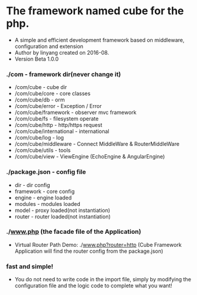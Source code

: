 # The framework named cube for the php.
* A simple and efficient development framework based on middleware, configuration and extension
* Author by linyang created on 2016-08.
* Version Beta 1.0.0

### ./com - framework dir(never change it)
* /com/cube - cube dir
* /com/cube/core - core classes
* /com/cube/db - orm
* /com/cube/error - Exception / Error
* /com/cube/framework - observer mvc framework
* /com/cube/fs - filesystem operate
* /com/cube/http - http/https request
* /com/cube/international - international
* /com/cube/log - log
* /com/cube/middleware - Connect MiddleWare & RouterMiddleWare
* /com/cube/utils - tools
* /com/cube/view - ViewEngine (EchoEngine & AngularEngine)


### ./package.json - config file
*  dir - dir config
*  framework - core config
*  engine - engine loaded
*  modules - modules loaded
*  model - proxy loaded(not instantiation)
*  router - router loaded(not instantiation)

### ./www.php (the facade file of the Application)
* Virtual Router Path Demo: ./www.php?router=http (Cube Framework Application will find the router config from the package.json)

### fast and simple!
* You do not need to write code in the import file, simply by modifying the configuration file and the logic code to complete what you want!

